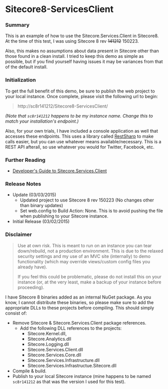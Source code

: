 Sitecore8-ServicesClient
================

### Summary

This is an example of how to use the Sitecore.Services.Client in Sitecore8. At the time of this test, I was using Sitecore 8 rev ~~141212~~ 150223.

Also, this makes no assumptions about data present in Sitecore other than those found in a clean install. I tried to keep this demo as simple as possible, but if you find yourself having issues it may be variances from that of the default install.

### Initialization

To get the full benefit of this demo, be sure to publish the web project to your local instance. Once complete, please visit the following url to begin:

> http://sc8r141212/Sitecore8-ServicesClient/

_(Note that `sc8r141212` happens to be my instance name. Change this to match your installation's endpoint.)_

Also, for your own trials, I have included a console application as well that accesses these endpoints. This uses a library called [RestSharp](http://restsharp.org) to make calls easier, but you can use whatever means available/necessary. This is a REST API afterall, so use whatever you would for Twitter, Facebook, etc.

### Further Reading

* [Developer's Guide to Sitecore.Services.Client](https://sdn.sitecore.net/upload/sitecore7/75/developer%27s_guide_to_sitecore.services.client_sc75-a4.pdf)

### Release Notes

* Update (03/03/2015)
    * Updated project to use Sitecore 8 rev 150223 (No changes other than binary updates)
    * Set web.config to Build Action: None. This is to avoid pushing the file when publishing to your Sitecore instance.
* Initial Release (03/02/2015)


### Disclaimer

> Use at own risk. This is meant to run on an instance you can tear down/rebuild, not a production environment. This is due to the relaxed security settings and my use of an MVC site (internally) to demo functionality (which may override views/custom config files you already have).
>
> If you feel this could be problematic, please do not install this on your instance (or, at the very least, make a backup of your instance before proceeding).

I have Sitecore 8 binaries added as an internal NuGet package. As you know, I cannot distribute these binaries, so please make sure to add the appropriate DLLs to these projects before compiling. This should simply consist of:

* Remove Sitecore & Sitecore.Services.Client package references.
    * Add the following DLL references to the projects:
        * Sitecore.Kernel.dll,
        * Sitecore.Analytics.dll
        * Sitecore.Logging.dll
        * Sitecore.Services.Client.dll
        * Sitecore.Services.Core.dll
        * Sitecore.Services.Infrastructure.dll
        * Sitecore.Services.Infrastructue.Sitecore.dll
* Compile & build.
* Publish to your local Sitecore instance (mine happens to be named `sc8r141212` as that was the version I used for this test).
